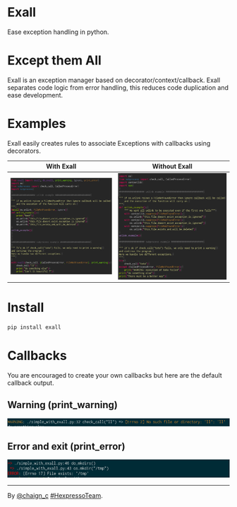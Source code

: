 # Exall
Ease exception handling in python.

# Except them All
Exall is an exception manager based on decorator/context/callback.
Exall separates code logic from error handling, this reduces code duplication and ease development.


# Examples
Exall easily creates rules to associate Exceptions with callbacks using decorators.

| With Exall | Without Exall |
| --- |--- |
|![Alt Text](assets/with_exall.PNG) | ![Alt Text](assets/without_exall.PNG) |

# Install

```sh
pip install exall
```

# Callbacks
You are encouraged to create your own callbacks but here are the default callback output.

## Warning (print_warning)
![Alt Text](assets/exall_warning.PNG)

## Error and exit (print_error)
![Alt Text](assets/exall_error.PNG)

----
By [@chaign\_c][] [#HexpressoTeam][hexpresso].


[hexpresso]:     https://hexpresso.github.io
[@chaign\_c]:    https://twitter.com/chaign_c
